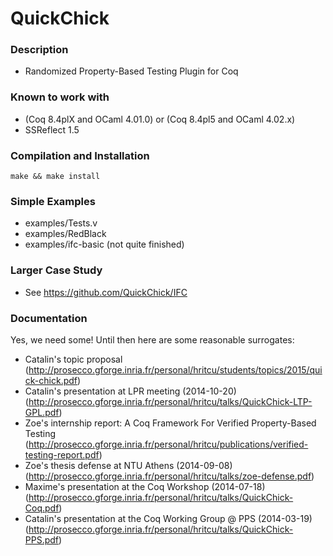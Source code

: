 QuickChick
==========

### Description
 
  - Randomized Property-Based Testing Plugin for Coq

### Known to work with

  - (Coq 8.4plX and OCaml 4.01.0) or (Coq 8.4pl5 and OCaml 4.02.x)
  - SSReflect 1.5

### Compilation and Installation

    make && make install

### Simple Examples

  - examples/Tests.v
  - examples/RedBlack
  - examples/ifc-basic (not quite finished)

### Larger Case Study

  - See https://github.com/QuickChick/IFC

### Documentation
Yes, we need some! Until then here are some reasonable surrogates:
  - Catalin's topic proposal
    (http://prosecco.gforge.inria.fr/personal/hritcu/students/topics/2015/quick-chick.pdf)
  - Catalin's presentation at LPR meeting (2014-10-20)
    (http://prosecco.gforge.inria.fr/personal/hritcu/talks/QuickChick-LTP-GPL.pdf)
  - Zoe's internship report: A Coq Framework For Verified Property-Based Testing
    (http://prosecco.gforge.inria.fr/personal/hritcu/publications/verified-testing-report.pdf)
  - Zoe's thesis defense at NTU Athens (2014-09-08)
    (http://prosecco.gforge.inria.fr/personal/hritcu/talks/zoe-defense.pdf)
  - Maxime's presentation at the Coq Workshop (2014-07-18)
    (http://prosecco.gforge.inria.fr/personal/hritcu/talks/QuickChick-Coq.pdf)
  - Catalin's presentation at the Coq Working Group @ PPS (2014-03-19)
    (http://prosecco.gforge.inria.fr/personal/hritcu/talks/QuickChick-PPS.pdf)
